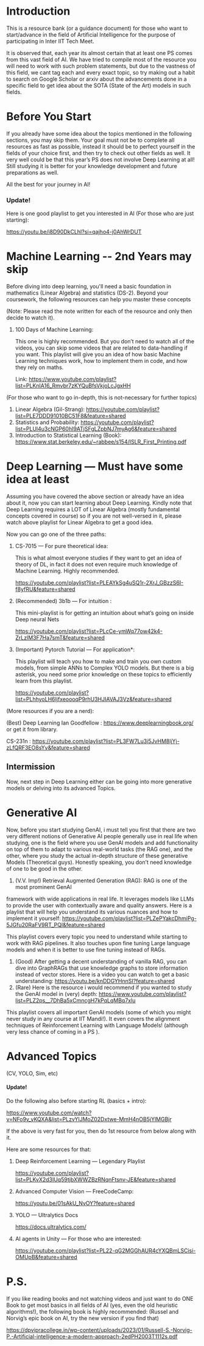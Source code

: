 # Introduction
This is a resource bank (or a guidance document) for those who want to start/advance in the field of Artificial Intelligence for the purpose of participating in Inter IIT Tech Meet.

It is observed that, each year its almost certain that at least one PS comes from this vast field of AI. We have tried to compile most of the resource you will need to work with such problem statements, but due to the vastness of this field, we cant tag each and every exact topic, so try making out a habit to search on Google Scholar or arxiv about the advancements done in a specific field to get idea about the SOTA (State of the Art) models in such fields.

# Before You Start
If you already have some idea about the topics mentioned in the following sections, you may skip them. Your goal must not be to complete all resources as fast as possible, instead it should be to perfect yourself in the fields of your choice first, and then try to check out other fields as well. It very well could be that this year’s PS does not involve Deep Learning at all! Still studying it is better for your knowledge development and future preparations as well.

All the best for your journey in AI!
### Update!

Here is one good playlist to get you interested in AI (For those who are just starting):

https://youtu.be/i8D90DkCLhI?si=qajho4-j0AhWrDUT
# Machine Learning -- 2nd Years may skip
Before diving into deep learning, you'll need a basic foundation in mathematics (Linear Algebra) and statistics (DS-2). Beyond your coursework, the following resources can help you master these concepts 

(Note: Please read the note written for each of the resource and only then decide to watch it).

1. 100 Days of Machine Learning:
    
    This one is highly recommended. But you don’t need to watch all of the videos, you can skip some videos that are related to data-handling if you want. This playlist will give you an idea of how basic Machine Learning techniques work, how to implement them in code, and how they rely on maths.
    
    Link:  https://www.youtube.com/playlist?list=PLKnIA16_Rmvbr7zKYQuBfsVkjoLcJgxHH
    

(For those who want to go in-depth, this is not-necessary for further topics)

1. Linear Algebra (Gil-Strang): https://youtube.com/playlist?list=PLE7DDD91010BC51F8&feature=shared
2. Statistics and Probability: https://youtube.com/playlist?list=PLUl4u3cNGP60hI9ATjSFgLZpbNJ7myAg6&feature=shared
3. Introduction to Statistical Learning (Book): https://www.stat.berkeley.edu/~rabbee/s154/ISLR_First_Printing.pdf


# Deep Learning — Must have some idea at least
Assuming you have covered the above section or already have an idea about it, now you can start learning about Deep Learning. Kindly note that Deep Learning requires a LOT of Linear Algebra (mostly fundamental concepts covered in course) so if you are not well-versed in it, please watch above playlist for Linear Algebra to get a good idea. 

Now you can go one of the three paths:

1. CS-7015 — For pure theoretical idea:
    
    This is what almost everyone studies if they want to get an idea of theory of DL, in fact it does not even require much knowledge of Machine Learning. Highly recommended.
    
    https://youtube.com/playlist?list=PLEAYkSg4uSQ1r-2XrJ_GBzzS6I-f8yfRU&feature=shared
    
2. (Recommended) 3b1b — For intuition :
    
    This mini-playlist is for getting an intuition about what’s going on inside Deep neural Nets
    
    https://youtube.com/playlist?list=PLcCe-ymWq77ow42k4-ZrLzlM3F7Ha7smT&feature=shared
    
3. (Important) Pytorch Tutorial — For application*:
    
    This playlist will teach you how to make and train you own custom models, from simple ANNs to Complex YOLO models. But there is a big asterisk, you need some prior knowledge on these topics to efficiently learn from this playlist.
    
    https://youtube.com/playlist?list=PLhhyoLH6IjfxeoooqP9rhU3HJIAVAJ3Vz&feature=shared
    

(More resources if you are a nerd):

(Best) Deep Learning Ian Goodfellow : https://www.deeplearningbook.org/ or get it from library.

CS-231n : https://youtube.com/playlist?list=PL3FW7Lu3i5JvHM8ljYj-zLfQRF3EO8sYv&feature=shared

## Intermission
Now, next step in Deep Learning either can be going into more generative models or delving into its advanced Topics.

# Generative AI
Now, before you start studying GenAI, i must tell you first that there are two very different notions of Generative AI people generally use in real life when studying, one is the field where you use GenAI models and add functionality on top of them to adapt to various real-world tasks (the RAG one), and the other, where you study the actual in-depth structure of these generative Models (Theoretical guys). Honestly speaking, you don’t need knowledge of one to be good in the other.

1. (V.V. Imp!) Retrieval Augmented Generation (RAG): RAG is one of the most prominent GenAI 

framework with wide applications in real life. It leverages models like LLMs to provide the user with contextually aware and quality answers.  Here is a playlist that will help you understand its various nuances and how to implement it yourself: https://youtube.com/playlist?list=PLZePYakcDhmiPg-5JGfu20RaFV9RT_PQl&feature=shared

This playlist covers every topic you need to understand while starting to work with RAG pipelines. It also touches upon fine tuning Large language models and when it is better to use fine tuning instead of RAGs. 

1. (Good) After getting a decent understanding of vanilla RAG, you can dive into GraphRAGs that use knowledge graphs to store information instead of vector stores. Here is a video you can watch to get a basic understanding: https://youtu.be/knDDGYHnnSI?feature=shared
2. (Rare) Here is the resource i would recommend if you wanted to study the GenAI model in (very) depth: https://www.youtube.com/playlist?list=PLZ2ps__7DhBa5xCmncgH7kPqLqMBq7xlu

This playlist covers all important GenAI models (some of which you might never study in any course at IIT Mandi!). It even covers the alignment techniques of Reinforcement Learning with Language Models! (although very less chance of coming in a PS ).

# Advanced Topics
(CV, YOLO, Sim, etc)

#### Update!

Do the following also before starting RL (basics + intro):

https://www.youtube.com/watch?v=NFo9v_yKQXA&list=PLzvYlJMoZ02Dxtwe-MmH4nOB5jYlMGBjr

If the above is very fast for you, then do 1st resource from below along with it.

Here are some resources for that:

1. Deep Reinforcement Learning — Legendary Playlist
    
    https://youtube.com/playlist?list=PLKvX2d3IUq59tjbXWWZBzRNqnFtsnv-JE&feature=shared
    
2. Advanced Computer Vision — FreeCodeCamp:
    
    https://youtu.be/01sAkU_NvOY?feature=shared
    
3. YOLO — Ultralytics Docs
    
    https://docs.ultralytics.com/
    
4. AI agents in Unity — For those who are interested:
    
    https://youtube.com/playlist?list=PL22-qG2MGGhAUR4cYXQBmLSCisi-OMUpB&feature=shared

# P.S.

If you like reading books and not watching videos and  just want to do ONE Book to get most basics in all fields of AI (yes, even the old heuristic algorithms!), the following book is highly recommended: (Russel and Norvig’s epic book on AI, try the new version if you find that)

https://dpvipracollege.in/wp-content/uploads/2023/01/Russell-S.-Norvig-P.-Artificial-intelligence-a-modern-approach-2edPH2003T1112s.pdf
